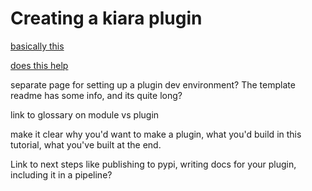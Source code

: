 # Creating a kiara plugin

[basically this](https://dharpa.org/kiara.documentation/latest/extending_kiara/creating_modules/the_basics)

[does this help](https://dharpa.org/kiara_plugin.develop/latest/usage/)

separate page for setting up a plugin dev environment? The template readme has some info, and its quite long?

link to glossary on module vs plugin

make it clear why you'd want to make a plugin, what you'd build in this tutorial, what you've built at the end.

Link to next steps like publishing to pypi, writing docs for your plugin, including it in a pipeline?
